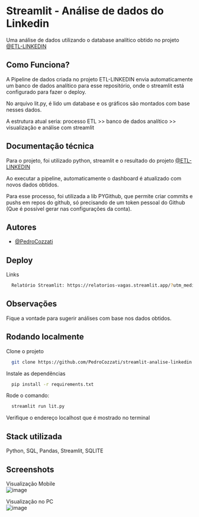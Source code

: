 
# Streamlit - Análise de dados do Linkedin

Uma análise de dados utilizando o database analítico obtido no projeto [@ETL-LINKEDIN](https://github.com/PedroCozzati/pipeline-airflow-etl-linkedin)





## Como Funciona?

A Pipeline de dados criada no projeto ETL-LINKEDIN envia automaticamente um banco de dados analítico para esse repositório, onde o streamlit está configurado para fazer o deploy.

No arquivo lit.py, é lido um database e os gráficos são montados com base nesses dados.

A estrutura atual seria:
processo ETL >> banco de dados analítico >> visualização e análise com streamlit 
## Documentação técnica

Para o projeto, foi utilizado python, streamlit e o resultado do projeto [@ETL-LINKEDIN](https://github.com/PedroCozzati/pipeline-airflow-etl-linkedin)

Ao executar a pipeline, automaticamente o dashboard é atualizado com novos dados obtidos.

Para esse processo, foi utilizada a lib PYGithub, que permite criar commits e pushs em repos do github, só precisando de um token pessoal do Github (Que é possível gerar nas configurações da conta).





## Autores

- [@PedroCozzati](https://www.github.com/PedroCozzati)


## Deploy

Links 

```bash
  Relatório Streamlit: https://relatorios-vagas.streamlit.app/?utm_medium=oembed
```


## Observações

Fique a vontade para sugerir análises com base nos dados obtidos.
## Rodando localmente

Clone o projeto

```bash
  git clone https://github.com/PedroCozzati/streamlit-analise-linkedin
```

Instale as dependências

```bash
  pip install -r requirements.txt
```

Rode o comando:

```bash
  streamlit run lit.py
```

Verifique o endereço localhost que é mostrado no terminal

## Stack utilizada

Python, SQL, Pandas, Streamlit, SQLITE


## Screenshots

Visualização Mobile <br>
![image](https://github.com/PedroCozzati/streamlit-analise-linkedin/assets/80106385/e025ee93-6b18-432d-acbe-15616ef774f2)

Visualização no PC <br>
![image](https://github.com/PedroCozzati/streamlit-analise-linkedin/assets/80106385/e4ad9dc4-58c8-4f57-8c0c-f4f3a3854643)
